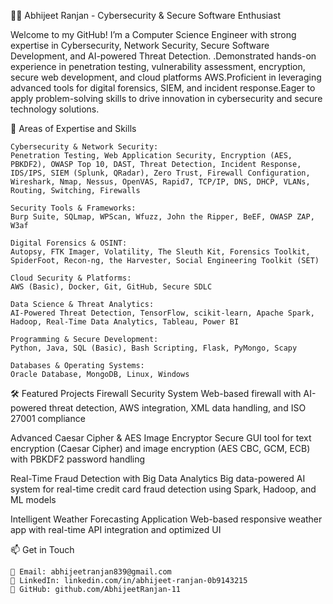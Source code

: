 👨‍💻 Abhijeet Ranjan - Cybersecurity & Secure Software Enthusiast

Welcome to my GitHub! I’m a Computer Science Engineer with strong expertise in Cybersecurity, Network Security, Secure Software Development, and AI-powered Threat Detection. .Demonstrated hands-on experience in penetration testing, vulnerability assessment, encryption, secure web development, and cloud platforms AWS.Proficient in leveraging advanced tools for digital forensics, SIEM, and incident response.Eager to apply problem-solving skills to drive innovation in cybersecurity and secure technology solutions.

🔐 Areas of Expertise and Skills

    Cybersecurity & Network Security:
    Penetration Testing, Web Application Security, Encryption (AES, PBKDF2), OWASP Top 10, DAST, Threat Detection, Incident Response, IDS/IPS, SIEM (Splunk, QRadar), Zero Trust, Firewall Configuration, Wireshark, Nmap, Nessus, OpenVAS, Rapid7, TCP/IP, DNS, DHCP, VLANs, Routing, Switching, Firewalls

    Security Tools & Frameworks:
    Burp Suite, SQLmap, WPScan, Wfuzz, John the Ripper, BeEF, OWASP ZAP, W3af

    Digital Forensics & OSINT:
    Autopsy, FTK Imager, Volatility, The Sleuth Kit, Forensics Toolkit, SpiderFoot, Recon-ng, the Harvester, Social Engineering Toolkit (SET)

    Cloud Security & Platforms:
    AWS (Basic), Docker, Git, GitHub, Secure SDLC

    Data Science & Threat Analytics:
    AI-Powered Threat Detection, TensorFlow, scikit-learn, Apache Spark, Hadoop, Real-Time Data Analytics, Tableau, Power BI

    Programming & Secure Development:
    Python, Java, SQL (Basic), Bash Scripting, Flask, PyMongo, Scapy

    Databases & Operating Systems:
    Oracle Database, MongoDB, Linux, Windows


🛠 Featured Projects
Firewall Security System
    Web-based firewall with AI-powered threat detection, AWS integration, XML data handling, and ISO 27001 compliance

Advanced Caesar Cipher & AES Image Encryptor
    Secure GUI tool for text encryption (Caesar Cipher) and image encryption (AES CBC, GCM, ECB) with PBKDF2 password handling

Real-Time Fraud Detection with Big Data Analytics
    Big data-powered AI system for real-time credit card fraud detection using Spark, Hadoop, and ML models

Intelligent Weather Forecasting Application
    Web-based responsive weather app with real-time API integration and optimized UI


📫 Get in Touch

    📧 Email: abhijeetranjan839@gmail.com
    🔗 LinkedIn: linkedin.com/in/abhijeet-ranjan-0b9143215
    🐙 GitHub: github.com/AbhijeetRanjan-11

    
